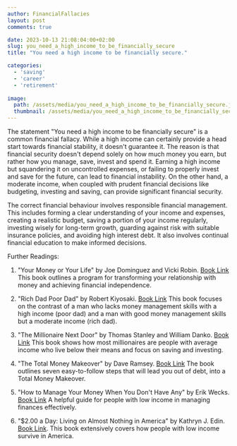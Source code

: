 ```yaml
---
author: FinancialFallacies
layout: post
comments: true

date: 2023-10-13 21:08:04:00+02:00  
slug: you_need_a_high_income_to_be_financially_secure
title: "You need a high income to be financially secure."

categories:
  - 'saving'
  - 'career'
  - 'retirement'
  
image:
  path: /assets/media/you_need_a_high_income_to_be_financially_secure.jpg
  thumbnail: /assets/media/you_need_a_high_income_to_be_financially_secure.jpg
---
```


The statement "You need a high income to be financially secure" is a common financial fallacy. While a high income can certainly provide a head start towards financial stability, it doesn't guarantee it. The reason is that financial security doesn't depend solely on how much money you earn, but rather how you manage, save, invest and spend it. Earning a high income but squandering it on uncontrolled expenses, or failing to properly invest and save for the future, can lead to financial instability. On the other hand, a moderate income, when coupled with prudent financial decisions like budgeting, investing and saving, can provide significant financial security.

The correct financial behaviour involves responsible financial management. This includes forming a clear understanding of your income and expenses, creating a realistic budget, saving a portion of your income regularly, investing wisely for long-term growth, guarding against risk with suitable insurance policies, and avoiding high interest debt. It also involves continual financial education to make informed decisions.

Further Readings:

1. "Your Money or Your Life" by Joe Dominguez and Vicki Robin. [Book Link](https://www.amazon.com/Your-Money-Life-Transforming-Relationship/dp/0143115766)
This book outlines a program for transforming your relationship with money and achieving financial independence.

2. "Rich Dad Poor Dad" by Robert Kiyosaki. [Book Link](https://www.amazon.com/Rich-Dad-Poor-Quadrant-Financial/dp/0751532800)
This book focuses on the contrast of a man who lacks money management skills with a high income (poor dad) and a man with good money management skills but a moderate income (rich dad).

3. "The Millionaire Next Door" by Thomas Stanley and William Danko. [Book Link](https://www.amazon.com/Millionaire-Next-Door-Surprising-Americas/dp/1589795474)
This book shows how most millionaires are people with average income who live below their means and focus on saving and investing.

4. "The Total Money Makeover" by Dave Ramsey. [Book Link](https://www.amazon.com/Total-Money-Makeover-Classic-Financial/dp/1595555277)
The book outlines seven easy-to-follow steps that will lead you out of debt, into a Total Money Makeover.

5. "How to Manage Your Money When You Don't Have Any" by Erik Wecks. [Book Link](https://www.amazon.com/Manage-Your-Money-When-Second-ebook/dp/B007IUGLYO)
A helpful guide for people with low income in managing finances effectively.

6. "$2.00 a Day: Living on Almost Nothing in America" by Kathryn J. Edin. [Book Link](https://www.amazon.com/2-00-Day-Living-Nothing-America/dp/054481195X).
This book extensively covers how people with low income survive in America. 
